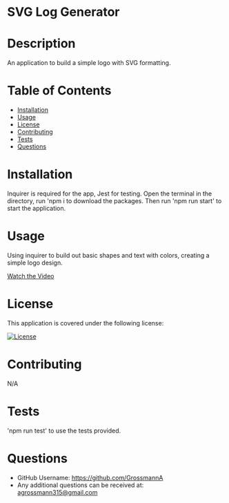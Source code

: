 # SVG Log Generator

# Description

An application to build a simple logo with SVG formatting.

# Table of Contents

- [Installation](#installation)
- [Usage](#usage)
- [License](#license)
- [Contributing](#contributing)
- [Tests](#tests)
- [Questions](#questions)

# Installation

Inquirer is required for the app, Jest for testing. Open the terminal in the directory, run 'npm i to download the packages. Then run 'npm run start' to start the application.

# Usage

Using inquirer to build out basic shapes and text with colors, creating a simple logo design.

[Watch the Video](https://drive.google.com/file/d/1A-eVZycnLRKQ6srglD_Va_nzFu4VI4ms/view?usp=sharing)


# License

This application is covered under the following license:

[![License](https://img.shields.io/badge/License-MIT-yellow.svg)](https://opensource.org/licenses/MIT)

# Contributing

N/A

# Tests

'npm run test' to use the tests provided.

# Questions

- GitHub Username: https://github.com/GrossmannA
- Any additional questions can be received at: agrossmann315@gmail.com
